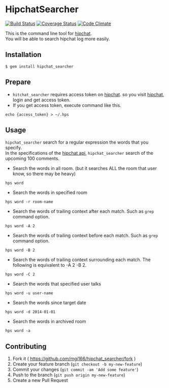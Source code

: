 # HipchatSearcher

[![Build Status](https://travis-ci.org/mgi166/hipchat_searcher.svg?branch=master)](https://travis-ci.org/mgi166/hipchat_searcher)
[![Coverage Status](https://coveralls.io/repos/mgi166/hipchat_searcher/badge.png?branch=master)](https://coveralls.io/r/mgi166/hipchat_searcher?branch=master)
[![Code Climate](https://codeclimate.com/github/mgi166/hipchat_searcher.png)](https://codeclimate.com/github/mgi166/hipchat_searcher)

This is the command line tool for [hipchat](https://www.hipchat.com/).  
You will be able to search hipchat log more easily.  

## Installation

    $ gem install hipchat_searcher

## Prepare

* `hitchat_searcher` requires access token on [hipchat](https://www.hipchat.com/). so you visit [hipchat](https://www.hipchat.com/), login and get access token.
* If you get access token, execute command like this.

```
echo {access_token} > ~/.hps
```

## Usage

`hipchat_searcher` search for a regular expression the words that you specify.  
In the specifications of the [hipchat api](https://www.hipchat.com/docs/apiv2/), `hipchat_searcher` search of the upcoming 100 comments.

* Search the words in all room. (but it searches ALL the room that user know, so there may be heavy)

```
hps word
```

* Search the words in specified room

```
hps word -r room-name
```

* Search the words of trailing context after each match. Such as `grep` command option.

```
hps word -A 2
```

* Search the words of trailing context before each match. Such as `grep` command option.

```
hps word -B 2
```

* Search the words of trailing context surrounding each match. The following is equivalent to -A 2 -B 2.

```
hps word -C 2
```

* Search the words that specified user talks

```
hps word -u user-name
```

* Search the words since target date

```
hps word -d 2014-01-01
```

* Search the words in archived room

```
hps word -a
```

## Contributing

1. Fork it ( https://github.com/mgi166/hipchat_searcher/fork )
2. Create your feature branch (`git checkout -b my-new-feature`)
3. Commit your changes (`git commit -am 'Add some feature'`)
4. Push to the branch (`git push origin my-new-feature`)
5. Create a new Pull Request
